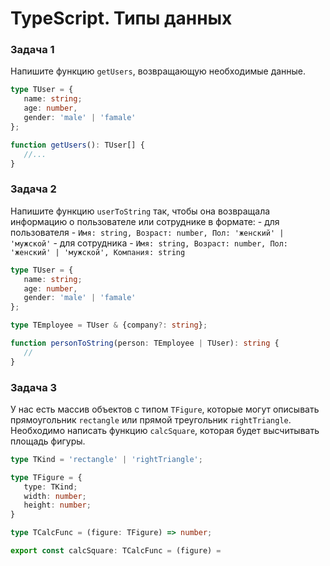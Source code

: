 # TypeScript. Типы данных

### Задача 1

Напишите функцию `getUsers`, возвращающую необходимые данные.

```TypeScript
type TUser = {
   name: string;
   age: number,
   gender: 'male' | 'famale'
};

function getUsers(): TUser[] {
   //...
}
```

### Задача 2

Напишите функцию `userToString` так, чтобы она возвращала информацию о пользователе или сотруднике в формате:
    - для пользователя - `Имя: string, Возраст: number, Пол: 'женский' | 'мужской'`
    - для сотрудника - `Имя: string, Возраст: number, Пол: 'женский' | 'мужской', Компания: string`

```TypeScript
type TUser = {
   name: string;
   age: number,
   gender: 'male' | 'famale'
};

type TEmployee = TUser & {company?: string};

function personToString(person: TEmployee | TUser): string {
   //
}
```

### Задача 3
У нас есть массив объектов c типом `TFigure`, которые могут описывать прямоугольник `rectangle`  или прямой треугольник `rightTriangle`.
Необходимо написать функцию `calcSquare`, которая будет высчитывать площадь фигуры.

```TypeScript
type TKind = 'rectangle' | 'rightTriangle';

type TFigure = {
   type: TKind;
   width: number;
   height: number;
}

type TCalcFunc = (figure: TFigure) => number;

export const calcSquare: TCalcFunc = (figure) = 
```
